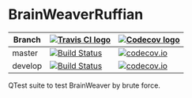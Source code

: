 # BrainWeaverRuffian

Branch|[![Travis CI logo](TravisCI.png)](https://travis-ci.org)|[![Codecov logo](Codecov.png)](https://www.codecov.io)
---|---|---
master|[![Build Status](https://travis-ci.org/richelbilderbeek/BrainWeaverRuffian.svg?branch=master)](https://travis-ci.org/richelbilderbeek/BrainWeaverRuffian) | [![codecov.io](https://codecov.io/github/richelbilderbeek/BrainWeaverRuffian/coverage.svg?branch=master)](https://codecov.io/github/richelbilderbeek/BrainWeaverRuffian?branch=master)
develop|[![Build Status](https://travis-ci.org/richelbilderbeek/BrainWeaverRuffian.svg?branch=develop)](https://travis-ci.org/richelbilderbeek/BrainWeaverRuffian) | [![codecov.io](https://codecov.io/github/richelbilderbeek/BrainWeaverRuffian/coverage.svg?branch=develop)](https://codecov.io/github/richelbilderbeek/BrainWeaverRuffian?branch=develop)

QTest suite to test BrainWeaver by brute force.

